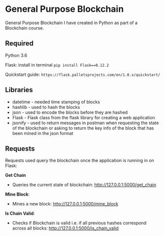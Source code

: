 # General Purpose Blockchain
General Purpose Blockchain I have created in Python as part of a Blockchain course. 

## Required
Python 3.6

Flask: install in terminal 
```pip install Flask==0.12.2```

Quickstart guide: 
```https://flask.palletsprojects.com/en/1.0.x/quickstart/```

## Libraries
- datetime - needed time stamping of blocks
- hashlib - used to hash the blocks
- json - used to encode the blocks before they are hashed
- Flask - Flask class from the flask library for creating a web application 
- jsonify - used to return messages in postman when requesting the state of the blockchain or asking to return the key info of the block that has been mined in the json format

## Requests 
Requests used query the blockchain once the application is running in on Flask:

**Get Chain** 
- Queries the current state of blockchain: http://127.0.0.1:5000/get_chain

**Mine Block**:
- Mines a new block: http://127.0.0.1:5000/mine_block

**Is Chain Valid**: 
- Checks if Blockchain is valid i.e. if all previous hashes correspond across all blocks: http://127.0.0.1:5000/is_chain_valid 
